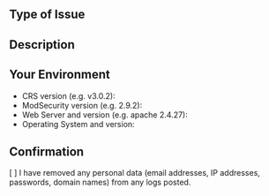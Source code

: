 <!--- For help and support please go to Stack Exchange: -->
<!--- https://security.stackexchange.com/questions/tagged/owasp-crs -->

<!--- Provide a general summary of the issue in the Title above -->

## Type of Issue
<!-- Incorrect blocking (false positive), incorrect bypass (false negative), -->
<!-- bug fix, feature suggestion -->

## Description
<!-- In case of a false positive, please provide a copy of the audit -->
<!-- log entry. You can usually find this at /var/log/modsec_audit.log. -->
<!-- In case of a false negative, please provide the payload you -->
<!-- are sending. For complex payloads with headers, please include -->
<!-- a curl command. -->
<!-- Include any relevant CVEs or research links. -->

## Your Environment
<!--- Include as many relevant details about the environment you -->
<!--- experienced the bug in: -->
* CRS version (e.g. v3.0.2):
* ModSecurity version (e.g. 2.9.2):
* Web Server and version (e.g. apache 2.4.27):
* Operating System and version:

## Confirmation

[ ] I have removed any personal data (email addresses, IP addresses,
    passwords, domain names) from any logs posted.
